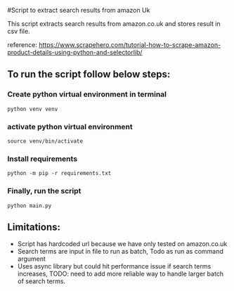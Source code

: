 #Script to extract search results from amazon Uk 

This script extracts search results from amazon.co.uk 
and stores result in csv file. 

reference: https://www.scrapehero.com/tutorial-how-to-scrape-amazon-product-details-using-python-and-selectorlib/

## To run the script follow below steps:

### Create python virtual environment in terminal
    python venv venv 

### activate python virtual environment
    source venv/bin/activate

### Install requirements
    python -m pip -r requirements.txt

### Finally, run the script
    python main.py 

## Limitations:
- Script has hardcoded url because we have only tested on amazon.co.uk
- Search terms are input in file to run as batch, Todo as run as command argument
- Uses async library but could hit performance issue if search terms 
  increases, TODO: need to add more reliable way to handle larger batch of 
  search terms.

